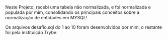 Neste Projeto, recebi uma tabela não normalizada, e foi normalizada e populada por mim, consolidando os principais conceitos sobre a normalização de entidades em MYSQL!

Os arquivos desafio.sql do 1 ao 10 foram desenvolvidos por mim, o restante foi pela instituição Trybe.
